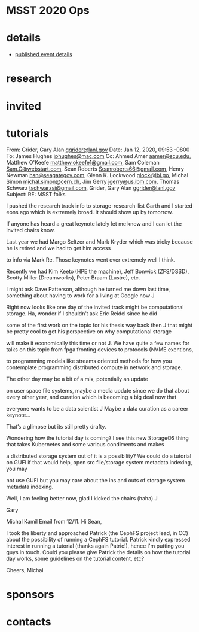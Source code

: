 # MSST 2020 Ops

# details
* [published event details](https://storageconference.us/)

# research

# invited

# tutorials
From: Grider, Gary Alan <ggrider@lanl.gov>
Date: Jan 12, 2020, 09:53 -0800
To: James Hughes <jphughes@mac.com>
Cc: Ahmed Amer <aamer@scu.edu>, Matthew O'Keefe <matthew.okeefe1@gmail.com>, Sam Coleman <Sam.C@webstart.com>, Sean Roberts <Seanroberts66@gmail.com>, Henry Newman <hsn@seagategov.com>, Glenn K. Lockwood <glock@lbl.go>, Michal Simon <michal.simon@cern.ch>, Jim Gerry <jgerry@us.ibm.com>, Thomas Schwarz <tschwarzsj@gmail.com>, Grider, Gary Alan <ggrider@lanl.gov>
Subject: RE: MSST folks

I pushed the research track info  to  storage-research-list Garth and I started eons ago which is extremely broad.  It should show up by tomorrow.


If anyone has heard a great keynote lately let me know and I can let the invited chairs know.

Last year we had Margo Seltzer and Mark Kryder which was tricky because he is retired and we had to get him access

to info via Mark Re.  Those keynotes went over extremely well I think. 

Recently we had Kim Keeto (HPE the machine), Jeff Bonwick (ZFS/DSSD), Scotty Miller (Dreamworks), Peter Braam (Lustre), etc.

I might ask Dave Patterson, although he turned me down last time, something about having to work for a living at Google now J
 

Right now looks like one day of the invited track might be computational storage.  Ha, wonder if I shouldn’t ask Eric Reidel since he did

some of the first work on the topic for his thesis way back then J  that might be pretty cool to get his perspective on why computational storage

will make it economically this time or not J.  We have quite a few names for talks on this topic from fpga fronting devices to protocols (NVME exentions,

to  programming models like streams oriented methods for how you contemplate programming distributed compute in network and storage.

 The other day may be a bit of a mix, potentially an update

on user space file systems, maybe a media update since we do that about every other year, and curation which is becoming a big deal now that

everyone wants to be a data scientist J  Maybe a data curation as a career keynote…

That’s a glimpse but its still pretty drafty.


Wondering how the tutorial day is coming?  I see this new StorageOS thing that takes Kubernetes and some various condiments and makes

a distributed storage system out of it is a possibility?  We could do a tutorial on GUFI if that would help, open src file/storage system metadata indexing, you may

not use GUFI but you may care about the ins and outs of storage system metadata indexing.


Well, I am feeling better now, glad I kicked the chairs (haha)  J

Gary



Michal Kamil Email from 12/11. 
Hi Sean,

I took the liberty and approached Patrick (the CephFS project lead, in CC) about the possibility of
running a CephFS tutorial. Patrick kindly expressed interest in running a tutorial (thanks again Patric!),
hence I'm putting you guys in touch. Could you please give Patrick the details on how the tutorial day
works, some guidelines on the tutorial content, etc?

Cheers,
Michal

# sponsors

# contacts